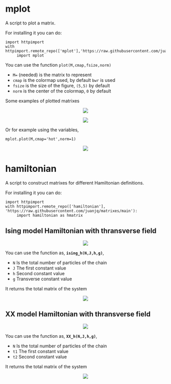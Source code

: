 # mplot
A script to plot a matrix.


For installing it you can do:

```
import httpimport
with httpimport.remote_repo(['mplot'],'https://raw.githubusercontent.com/juanjq/matrixes/main'):
     import mplot
```

You can use the function `plot(M,cmap,fsize,norm)`

* `M=` (needed) is the matrix to represent
* `cmap` is the colormap used, by default `bwr` is used
* `fsize` is the size of the figure, `(5,5)` by default
* `norm` is the center of the colormap, `0` by default

Some examples of plotted  matrixes


<p align="center">
    <img align="center" src="https://github.com/juanjq/matrixes/blob/main/data/matrix_2.png?raw=true">
</p>
<p align="center">
    <img align="center" src="https://github.com/juanjq/matrixes/blob/main/data/matrix_3.png?raw=true">
</p>


Or for example using the variables,
```
mplot.plot(M,cmap='hot',norm=1)
```

<p align="center">
    <img align="center" src="https://github.com/juanjq/matrixes/blob/main/data/matrix4.png?raw=true">
</p>


# hamiltonian
A script to construct matrixes for different Hamiltonian definitions.

For installing it you can do:

```
import httpimport
with httpimport.remote_repo(['hamiltonian'], 'https://raw.githubusercontent.com/juanjq/matrixes/main'):
     import hamiltonian as hmatrix
```

## Ising model Hamiltonian with thransverse field


<p align="center">
    <img align="center" src="https://github.com/juanjq/hamiltonian_matrix/blob/main/data/Ising_model.png?raw=true">
</p>

You can use the function as,
**`ising_h(N,J,h,g)`**,

* `N` Is the total number of particles of the chain
* `J` The first constant value
* `h` Second constant value
* `g` Transverse constant value

It returns the total matrix of the system

<p align="center">
    <img align="center" src="https://github.com/juanjq/matrixes/blob/main/data/ising_hamiltonian_img.png?raw=true">
</p>


## XX model Hamiltonian with thransverse field

<p align="center">
    <img align="center" src="https://github.com/juanjq/matrixes/blob/main/data/XX_model.png?raw=true">
</p>

You can use the function as,
**`XX_h(N,J,h,g)`**,

* `N` Is the total number of particles of the chain
* `t1` The first constant value
* `t2` Second constant value

It returns the total matrix of the system

<p align="center">
    <img align="center" src="https://github.com/juanjq/hamiltonian_matrix/blob/main/data/XX_hamiltonian_img.png?raw=true">
</p>
